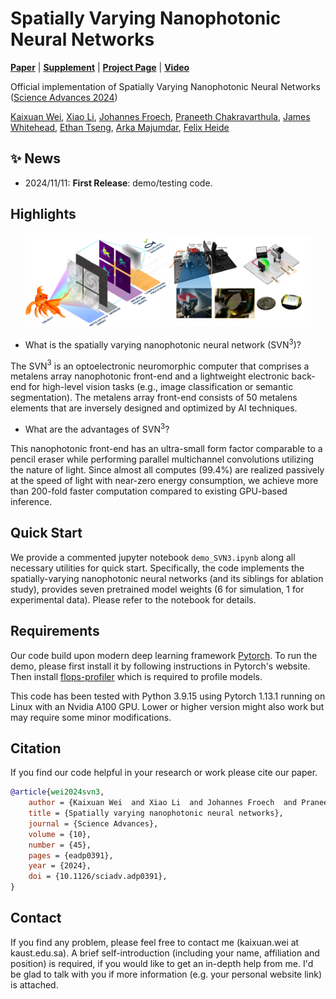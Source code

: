 # Spatially Varying Nanophotonic Neural Networks
[**Paper**](https://light.princeton.edu/wp-content/uploads/2024/11/spatially-varying-onn.pdf) | [**Supplement**](https://www.science.org/doi/suppl/10.1126/sciadv.adp0391/suppl_file/sciadv.adp0391_sm.pdf) | [**Project Page**](https://light.princeton.edu/publication/svn3/) | [**Video**](https://www.youtube.com/watch?v=HvZFDPz5ljQ)

Official implementation of Spatially Varying Nanophotonic Neural Networks ([Science Advances 2024](https://www.science.org/doi/10.1126/sciadv.adp0391))

[Kaixuan Wei](https://kxwei.net/), [Xiao Li](https://xiao-li.net/), [Johannes Froech](https://scholar.google.com/citations?user=YDH012kAAAAJ&hl=en), [Praneeth Chakravarthula](https://www.cs.unc.edu/~cpk/), [James Whitehead](https://scholar.google.com/citations?user=Hpcg0h4AAAAJ&hl=en), [Ethan Tseng](https://ethan-tseng.github.io/), [Arka Majumdar](https://scholar.google.com/citations?user=DpIGlW4AAAAJ&hl=en), [Felix Heide](https://www.cs.princeton.edu/~fheide/)




## :sparkles: News
* 2024/11/11: **First Release**: demo/testing code.



## Highlights



<p align="center">
    <img src="figures/svn3_teaser.png" width="45%">
    <img src="figures/svn3_prototype.png" width="45%">
</p>

* What is the spatially varying nanophotonic neural network (SVN$^3$)?

 The SVN$^3$ is an optoelectronic neuromorphic computer that comprises a metalens array nanophotonic front-end and a lightweight electronic back-end for high-level vision tasks (e.g., image classification or semantic segmentation). The metalens array front-end consists of 50 metalens elements that are inversely designed and optimized by AI techniques. 
 
* What are the advantages of SVN$^3$?

 This nanophotonic front-end has an ultra-small form factor comparable to a pencil eraser while performing parallel multichannel convolutions utilizing the nature of light. Since almost all computes (99.4%) are realized passively at the speed of light with near-zero energy consumption, we achieve more than 200-fold faster computation compared to existing GPU-based inference.



## Quick Start

We provide a commented jupyter notebook `demo_SVN3.ipynb` along all necessary utilities for quick start. 
Specifically, the code implements the spatially-varying nanophotonic neural networks (and its siblings for ablation study), provides seven pretrained model weights (6 for simulation, 1 for experimental data). Please refer to the notebook for details.

## Requirements 

Our code build upon modern deep learning framework [Pytorch](https://pytorch.org/). To run the demo, please first install it by following instructions in  Pytorch's website. Then install [flops-profiler](https://github.com/cli99/flops-profiler) which is required to profile models.

This code has been tested with Python 3.9.15 using Pytorch 1.13.1 running on Linux with an Nvidia A100 GPU. Lower or higher version might also work but may require some minor modifications.


## Citation

If you find our code helpful in your research or work please cite our paper.

```bibtex
@article{wei2024svn3,
    author = {Kaixuan Wei  and Xiao Li  and Johannes Froech  and Praneeth Chakravarthula  and James Whitehead  and Ethan Tseng  and Arka Majumdar  and Felix Heide },
    title = {Spatially varying nanophotonic neural networks},
    journal = {Science Advances},
    volume = {10},
    number = {45},
    pages = {eadp0391},
    year = {2024},
    doi = {10.1126/sciadv.adp0391},
}
```

## Contact
If you find any problem, please feel free to contact me (kaixuan.wei at kaust.edu.sa).
A brief self-introduction (including your name, affiliation and position) is required, if you would like to get an in-depth help from me. 
I'd be glad to talk with you if more information (e.g. your personal website link) is attached. 
